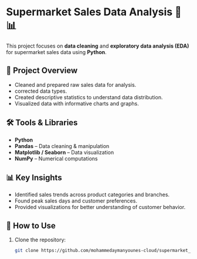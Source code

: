# Supermarket Sales Data Analysis 🛒📊

This project focuses on **data cleaning** and **exploratory data analysis (EDA)** for supermarket sales data using **Python**.

## 📌 Project Overview
- Cleaned and prepared raw sales data for analysis.
- corrected data types.
- Created descriptive statistics to understand data distribution.
- Visualized data with informative charts and graphs.

## 🛠️ Tools & Libraries
- **Python**
- **Pandas** – Data cleaning & manipulation  
- **Matplotlib / Seaborn** – Data visualization  
- **NumPy** – Numerical computations  

## 📊 Key Insights
- Identified sales trends across product categories and branches.
- Found peak sales days and customer preferences.
- Provided visualizations for better understanding of customer behavior.

## 🚀 How to Use
1. Clone the repository:
   ```bash
   git clone https://github.com/mohammedaymanyounes-cloud/supermarket_sales_data.git
